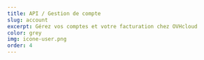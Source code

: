 ```yaml
---
title: API / Gestion de compte 
slug: account
excerpt: Gérez vos comptes et votre facturation chez OVHcloud
color: grey
img: icone-user.png
order: 4
---
```

